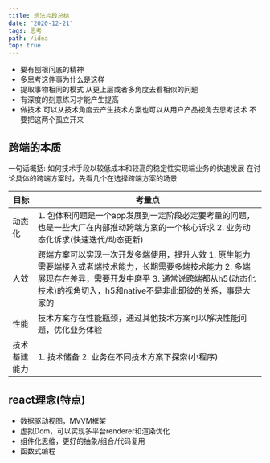 ```yaml
---
title: 想法片段总结
date: "2020-12-21"
tags: 思考
path: /idea
top: true
---
```


* 要有刨根问底的精神
* 多思考这件事为什么是这样
* 提取事物相同的模式 从更上层或者多角度去看相似的问题
* 有深度的刻意练习才能产生提高
* 做技术 可以从技术角度去产生技术方案也可以从用户产品视角去思考技术 不要把这两个孤立开来

## 跨端的本质
一句话概括: 如何技术手段以较低成本和较高的稳定性实现端业务的快速发展
在讨论具体的跨端方案时，先看几个在选择跨端方案的场景

| 目标 | 考量点 |
| ------ | ------ | 
| 动态化 | 	1. 包体积问题是一个app发展到一定阶段必定要考量的问题，也是一些大厂在内部推动跨端方案的一个核心诉求 2. 业务动态化诉求(快速迭代/动态更新)| 
| 人效 | 跨端方案可以实现一次开发多端使用，提升人效 1. 原生能力需要端接入或者端技术能力，长期需要多端技术能力 2. 多端展现存在差异，需要开发中磨平 3. 通常说跨端都从h5(动态化技术)的视角切入，h5和native不是非此即彼的关系，事是大家的   | 
| 性能 | 技术方案存在性能瓶颈，通过其他技术方案可以解决性能问题，优化业务体验 | 
| 技术基建能力    | 1. 技术储备 2. 业务在不同技术方案下探索(小程序) | 

## react理念(特点)
* 数据驱动视图，MVVM框架
* 虚拟Dom，可以实现多平台renderer和渲染优化
* 组件化思维，更好的抽象/组合/代码复用
* 函数式编程







   

   